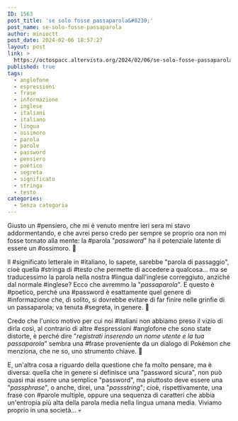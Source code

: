 ```yaml
---
ID: 1563
post_title: 'se solo fosse passaparola&#8230;'
post_name: se-solo-fosse-passaparola
author: minioctt
post_date: 2024-02-06 18:57:27
layout: post
link: >
  https://octospacc.altervista.org/2024/02/06/se-solo-fosse-passaparola/
published: true
tags:
  - anglofone
  - espressioni
  - frase
  - informazione
  - inglese
  - italiani
  - italiano
  - lingua
  - ossimoro
  - parola
  - parole
  - password
  - pensiero
  - poetico
  - segreta
  - significato
  - stringa
  - testo
categories:
  - Senza categoria
---
```

<!-- wp:paragraph -->
<p>Giusto un #pensiero, che mi è venuto mentre ieri sera mi stavo addormentando, e che avrei perso credo per sempre se proprio ora non mi fosse tornato alla mente: la #parola "<em>password</em>" ha il potenziale latente di essere un #ossimoro. 🗿</p>
<!-- /wp:paragraph -->

<!-- wp:paragraph -->
<p>Il #significato letterale in #italiano, lo sapete, sarebbe "parola di passaggio", cioè quella #stringa di #testo che permette di accedere a qualcosa... ma se traducessimo la parola nella nostra #lingua dall'inglese correggiuto, anziché dal normale #inglese? Ecco che avremmo la "<em>passaparola</em>". E questo è #poetico, perché una #password è esattamente quel genere di #informazione che, di solito, si dovrebbe evitare di far finire nelle grinfie di un passaparola; va tenuta #segreta, in genere. 🤫</p>
<!-- /wp:paragraph -->

<!-- wp:paragraph -->
<p>Credo che l'unico motivo per cui noi #italiani non abbiamo preso il vizio di dirla così, al contrario di altre #espressioni #anglofone che sono state distorte, è perché dire "<em>registrati inserendo un nome utente e la tua passaparola</em>" sembra una #frase proveniente da un dialogo di Pokémon che menziona, che ne so, uno strumento chiave. 👾</p>
<!-- /wp:paragraph -->

<!-- wp:paragraph -->
<p>E, un'altra cosa a riguardo della questione che fa molto pensare, ma è diversa: quella che in genere si definisce una "password sicura", non può quasi mai essere una semplice "password", ma piuttosto deve essere una "<em>passphrase</em>", o anche, direi, una "<em>passstring</em>"; cioè, rispettivamente, una frase con #parole multiple, oppure una sequenza di caratteri che abbia un'entropia più alta della parola media nella lingua umana media. Viviamo proprio in una società... 💀</p>
<!-- /wp:paragraph -->